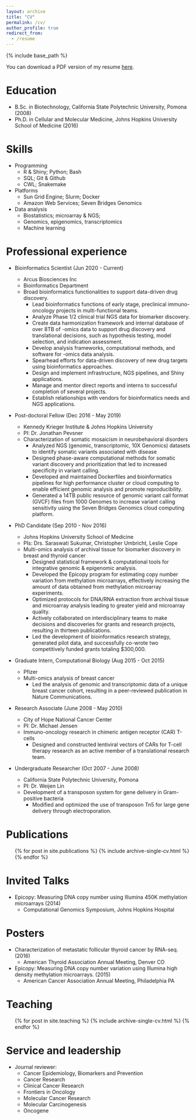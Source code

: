 ```yaml
---
layout: archive
title: "CV"
permalink: /cv/
author_profile: true
redirect_from:
  - /resume
---
```


{% include base_path %}

You can download a PDF version of my resume [here](/files/SCho_Resume_public.pdf).

Education
======
* B.Sc. in Biotechnology, California State Polytechnic University, Pomona (2008)
* Ph.D. in Cellular and Molecular Medicine, Johns Hopkins University School of Medicine (2016)

Skills
======
* Programming
  * R & Shiny; Python; Bash
  * SQL; Git & Github
  * CWL; Snakemake
* Platforms
  * Sun Grid Engine; Slurm; Docker
  * Amazon Web Services; Seven Bridges Genomics
* Data analysis
  * Biostatistics; microarray & NGS;
  * Genomics, epigenomics, transcriptomics
  * Machine learning

Professional experience
======
* Bioinformatics Scientist (Jun 2020 - Current)
  * Arcus Biosciences Inc
  * Bioinformatics Department
  * Broad bioinformatics functionalities to support data-driven drug discovery.
    * Lead bioinformatics functions of early stage, preclinical immuno-oncology projects in multi-functional teams.
    * Analyze Phase 1/2 clinical trial NGS data for biomarker discovery.
    * Create data harmonization framework and internal database of over 8TB of -omics data to support drug discovery and translational decisions, such as hypothesis testing, model selection, and indication assessment.
    * Develop analysis frameworks, computational methods, and software for -omics data analysis.
    * Spearhead efforts for data-driven discovery of new drug targets using bioinformatics approaches.
    * Design and implement infrastructure, NGS pipelines, and Shiny applications.
    * Manage and mentor direct reports and interns to successful completion of several projects.
    * Establish relationships with vendors for bioinformatics needs and NGS applications.

* Post-doctoral Fellow (Dec 2016 - May 2019)
  * Kennedy Krieger Institute & Johns Hopkins University
  * PI: Dr. Jonathan Pevsner
  * Characterization of somatic mosaicism in neurobehavioral disorders
    * Analyzed NGS (genomic, transcriptomic, 10X Genomics) datasets to identify somatic variants associated with disease
    * Designed phase-aware computational methods for somatic variant discovery and prioritization that led to increased specificity in variant calling.
    * Developed and maintained Dockerfiles and bioinformatics pipelines for high performance cluster or cloud computing to enable efficient genomic analysis and promote reproducibility.
    * Generated a 14TB public resource of genomic variant call format (GVCF) files from 1000 Genomes to increase variant calling sensitivity using the Seven Bridges Genomics cloud computing platform.

* PhD Candidate (Sep 2010 - Nov 2016)
  * Johns Hopkins University School of Medicine
  * PIs: Drs. Saraswati Sukumar, Christopher Umbricht, Leslie Cope
  * Multi-omics analysis of archival tissue for biomarker discovery in breast and thyroid cancer
    * Designed statistical framework & computational tools for integrative genomic & epigenomic analysis.
    * Developed the Epicopy program for estimating copy number variation from methylation microarrays, effectively increasing the amount of data obtained from methylation microarray experiments.
    * Optimized protocols for DNA/RNA extraction from archival tissue and microarray analysis leading to greater yield and microarray quality.
    * Actively collaborated on interdisciplinary teams to make decisions and discoveries for grants and research projects, resulting in thirteen publications.
    * Led the development of bioinformatics research strategy, generated pilot data, and successfully co-wrote two competitively funded grants totaling $300,000.

* Graduate Intern, Computational Biology (Aug  2015 - Oct 2015)
  * Pfizer
  * Multi-omics analysis of breast cancer
    * Led the analysis of genomic and transcriptomic data of a unique breast cancer cohort, resulting in a peer-reviewed publication in Nature Communications.

* Research Associate (June 2008 - May 2010)
  * City of Hope National Cancer Center
  * PI: Dr. Michael Jensen
  * Immuno-oncology research in chimeric antigen receptor (CAR) T-cells
    * Designed and constructed lentiviral vectors of CARs for T-cell therapy research as an active member of a translational research team.

* Undergraduate Researcher (Oct 2007 - June 2008)
  * California State Polytechnic University, Pomona
  * PI: Dr. Weijen Lin
  * Development of a transposon system for gene delivery in Gram-positive bacteria
    * Modified and optimized the use of transposon Tn5 for large gene delivery through electroporation.

Publications
======
  <ul>{% for post in site.publications %}
    {% include archive-single-cv.html %}
  {% endfor %}</ul>

Invited Talks
======

* Epicopy: Measuring DNA copy number using Illumina 450K methylation microarrays (2014)
  * Computational Genomics Symposium, Johns Hopkins Hospital

Posters
======

* Characterization of metastatic follicular thyroid cancer by RNA-seq. (2016)
  * American Thyroid Association Annual Meeting, Denver CO
* Epicopy: Measuring DNA copy number variation using Illumina high density methylation microarrays. (2015)
  * American Cancer Association Annual Meeting, Philadelphia PA

Teaching
======
  <ul>{% for post in site.teaching %}
    {% include archive-single-cv.html %}
  {% endfor %}</ul>

Service and leadership
======
* Journal reviewer:
  * Cancer Epidemiology, Biomarkers and Prevention
  * Cancer Research
  * Clinical Cancer Research
  * Frontiers in Oncology
  * Molecular Cancer Research
  * Molecular Carcinogenesis
  * Oncogene
